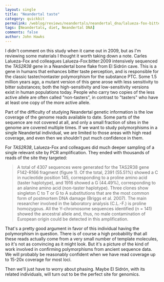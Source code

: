 ```yaml
---
layout: single 
title: "Neandertal taste" 
category: quickbit
permalink: /weblog/reviews/neandertals/neandertal_dna/lalueza-fox-bitter-taste-tas2r38-2011.html
tags: [Neandertals, diet, Neandertal DNA] 
comments: false 
author: John Hawks 
---
```


I didn't comment on this study when it came out in 2009, but as I'm reviewing some materials I thought it worth taking down a note. Carles Lalueza-Fox and colleagues <bib>Lalueza-Fox:bitter:2009</bib> intensively sequenced the <i>TAS2R38</i> gene in a Neandertal bone flake from El Sidr&oacute;n cave. This is a gene in humans that enhances bitter taste perception, and is responsible for the classic taster/nontaster polymorphism for the substance PTC. Some 1.5 million years ago, a mutant version of this gene arose with less sensitivity to bitter substances; both the high-sensitivity and low-sensitivity versions exist in human populations today. People who carry two copies of the less active allele are often called "non-tasters", in contrast to "tasters" who have at least one copy of the more active allele. 

Part of the difficulty of studying Neandertal genetic information is the low coverage of the genome reads available to date. Some parts of the sequence are not covered at all, and only a small fraction of sites in the genome are covered multiple times. If we want to study polymorphisms in a single Neandertal individual, we are limited to those areas with high read coverage, and even then we shouldn't put much confidence in them. 

For <i>TAS2R38</i>, Lalueza-Fox and colleagues did much deeper sampling of a single relevant site by PCR amplification. They ended with thousands of reads of the site they targeted: 

<blockquote>A total of 4307 sequences were generated for the TAS2R38 gene F142-R166 fragment (figure 1). Of the total, 2391 (55.51%) showed a C in nucleotide position 145, corresponding to a proline amino acid (taster haplotype), and 1916 showed a G (44.49%), corresponding to an alanine amino acid (non-taster haplotype). Three clones show singleton C to T or G to A substitutions that are the most common form of postmortem DNA damage (Briggs et al. 2007). The main researcher involved in the laboratory analysis (C.L.-F.) is proline homozygous. All the Y-chromosome sequences identified (n = 141) showed the ancestral allele and, thus, no male contamination of European origin could be detected in this amplification.</blockquote>

That's a pretty good argument in favor of this individual having the polymorphism in question. There is of course a high probability that all these reads actually come from a very small number of template molecules, so it's not as convincing as it might look. But it's a picture of the kind of work involved in confirming polymorphisms from ancient sequence data. We will probably be reasonably confident when we have read coverage up to 15-20x coverage for most loci. 

Then we'll just have to worry about phasing. Maybe El Sidr&oacute;n, with its related individuals, will turn out to be the perfect site for genomics. 



